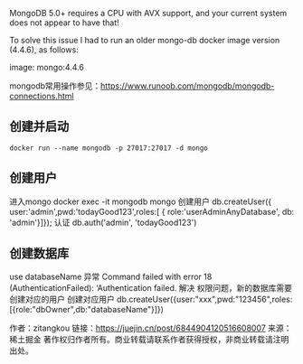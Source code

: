 


MongoDB 5.0+ requires a CPU with AVX support, and your current system does not appear to have that!


To solve this issue I had to run an older mongo-db docker image version (4.4.6), as follows:

image: mongo:4.4.6


mongodb常用操作参见：https://www.runoob.com/mongodb/mongodb-connections.html



## 创建并启动

    docker run --name mongodb -p 27017:27017 -d mongo

## 创建用户


进入mongo
    docker exec -it mongodb mongo
创建用户
    db.createUser({ user:'admin',pwd:'todayGood123',roles:[ { role:'userAdminAnyDatabase', db: 'admin'}]});
认证
    db.auth('admin', 'todayGood123')
	
	
## 创建数据库

use databaseName
异常
    Command failed with error 18 (AuthenticationFailed): ‘Authentication failed.
解决
    权限问题，新的数据库需要创建对应的用户
创建对应用户
    db.createUser({user:"xxx",pwd:"123456",roles:[{role:"dbOwner",db:"databaseName"}]})

作者：zitangkou
链接：https://juejin.cn/post/6844904120516608007
来源：稀土掘金
著作权归作者所有。商业转载请联系作者获得授权，非商业转载请注明出处。